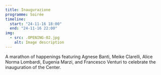 ```yaml
---
title: Inaugurazione
programme: Soirée
timeline:
  start: "24-11-16 18:00"
  end: "24-11-16 22:00"
img:
  - src: .OPENING-02.jpg
    alt: Image description
---
```


A marathon of happenings featuring Agnese Banti, Meike Clarelli, Alice Norma Lombardi, Eugenia Marzi, and Francesco Venturi to celebrate the inauguration of the Center.

